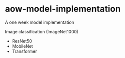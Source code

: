 # aow-model-implementation
A one week model implementation

Image classification (ImageNet1000)
 - ResNet50
 - MobileNet
 - Transformer
 

